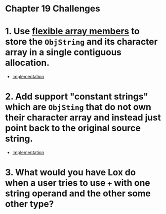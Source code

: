 Chapter 19 Challenges
=====================

# 1. Use [flexible array members](https://en.wikipedia.org/wiki/Flexible_array_member) to store the `ObjString` and its character array in a single contiguous allocation.

* [Implementation](./objstring-flexible-array)

# 2. Add support "constant strings" which are `ObjSting` that do not own their character array and instead just point back to the original source string.

* [Implementation](./constant-strings)

# 3. What would you have Lox do when a user tries to use `+` with one string operand and the other some other type?
